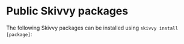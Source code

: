 # Public Skivvy packages

The following Skivvy packages can be installed using `skivvy install [package]`:
